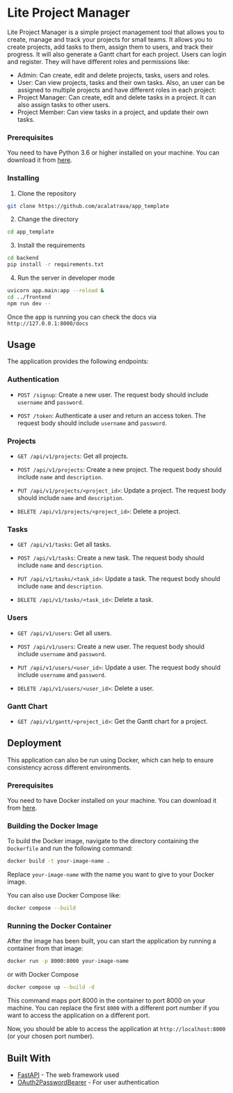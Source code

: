 # Lite Project Manager

Lite Project Manager is a simple project management tool that allows you to create, manage and track your projects for small teams. It allows you to create projects, add tasks to them, assign them to users, and track their progress. It will also generate a Gantt chart for each project. Users can login and register. They will have different roles and permissions like:
 - Admin: Can create, edit and delete projects, tasks, users and roles.
 - User: Can view projects, tasks and their own tasks.
Also, an user can be assigned to multiple projects and have different roles in each project:
 - Project Manager: Can create, edit and delete tasks in a project. It can also assign tasks to other users.
 - Project Member: Can view tasks in a project, and update their own tasks.

### Prerequisites

You need to have Python 3.6 or higher installed on your machine. You can download it from [here](https://www.python.org/downloads/).

### Installing

1. Clone the repository
```bash
git clone https://github.com/acalatrava/app_template
```

2. Change the directory
```bash
cd app_template
```

3. Install the requirements
```bash
cd backend
pip install -r requirements.txt
```

4. Run the server in developer mode
```bash
uvicorn app.main:app --reload &
cd ../frontend
npm run dev --
```

Once the app is running you can check the docs via `http://127.0.0.1:8000/docs`

## Usage

The application provides the following endpoints:

### Authentication

- `POST /signup`: Create a new user. The request body should include `username` and `password`. 

- `POST /token`: Authenticate a user and return an access token. The request body should include `username` and `password`.

### Projects

- `GET /api/v1/projects`: Get all projects.

- `POST /api/v1/projects`: Create a new project. The request body should include `name` and `description`.

- `PUT /api/v1/projects/<project_id>`: Update a project. The request body should include `name` and `description`.

- `DELETE /api/v1/projects/<project_id>`: Delete a project.

### Tasks

- `GET /api/v1/tasks`: Get all tasks.

- `POST /api/v1/tasks`: Create a new task. The request body should include `name` and `description`.

- `PUT /api/v1/tasks/<task_id>`: Update a task. The request body should include `name` and `description`.

- `DELETE /api/v1/tasks/<task_id>`: Delete a task.

### Users

- `GET /api/v1/users`: Get all users.

- `POST /api/v1/users`: Create a new user. The request body should include `username` and `password`.

- `PUT /api/v1/users/<user_id>`: Update a user. The request body should include `username` and `password`.

- `DELETE /api/v1/users/<user_id>`: Delete a user.

### Gantt Chart

- `GET /api/v1/gantt/<project_id>`: Get the Gantt chart for a project.


## Deployment

This application can also be run using Docker, which can help to ensure consistency across different environments.

### Prerequisites

You need to have Docker installed on your machine. You can download it from [here](https://www.docker.com/products/docker-desktop).

### Building the Docker Image

To build the Docker image, navigate to the directory containing the `Dockerfile` and run the following command:

```bash
docker build -t your-image-name .
```

Replace `your-image-name` with the name you want to give to your Docker image.

You can also use Docker Compose like:

```bash
docker compose --build
```

### Running the Docker Container

After the image has been built, you can start the application by running a container from that image:

```bash
docker run -p 8000:8000 your-image-name
```

or with Docker Compose

```bash
docker compose up --build -d
```

This command maps port 8000 in the container to port 8000 on your machine. You can replace the first `8000` with a different port number if you want to access the application on a different port.

Now, you should be able to access the application at `http://localhost:8000` (or your chosen port number).


## Built With

* [FastAPI](https://fastapi.tiangolo.com/) - The web framework used
* [OAuth2PasswordBearer](https://fastapi.tiangolo.com/tutorial/security/oauth2-jwt/) - For user authentication
